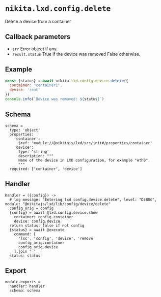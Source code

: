 
# `nikita.lxd.config.delete`

Delete a device from a container

## Callback parameters

* `err`
  Error object if any.
* `result.status`
  True if the device was removed False otherwise.

## Example

```js
const {status} = await nikita.lxd.config.device.delete({
  container: 'container1',
  device: 'root'
})
console.info(`Device was removed: ${status}`)
```

## Schema

    schema =
      type: 'object'
      properties:
        'container':
          $ref: 'module://@nikitajs/lxd/src/init#/properties/container'
        'device':
          type: 'string'
          description: """
          Name of the device in LXD configuration, for example "eth0".
          """
      required: ['container', 'device']

## Handler

    handler = ({config}) ->
      # log message: "Entering lxd config.device.delete", level: "DEBUG", module: "@nikitajs/lxd/lib/config/device/delete"
      config_orig = config
      {config} = await @lxd.config.device.show
        container: config.container
        device: config.device
      return status: false if not config
      {status} = await @execute
        command: [
          'lxc', 'config', 'device', 'remove'
          config_orig.container
          config_orig.device
        ].join ' '
      status: status

## Export

    module.exports =
      handler: handler
      schema: schema
